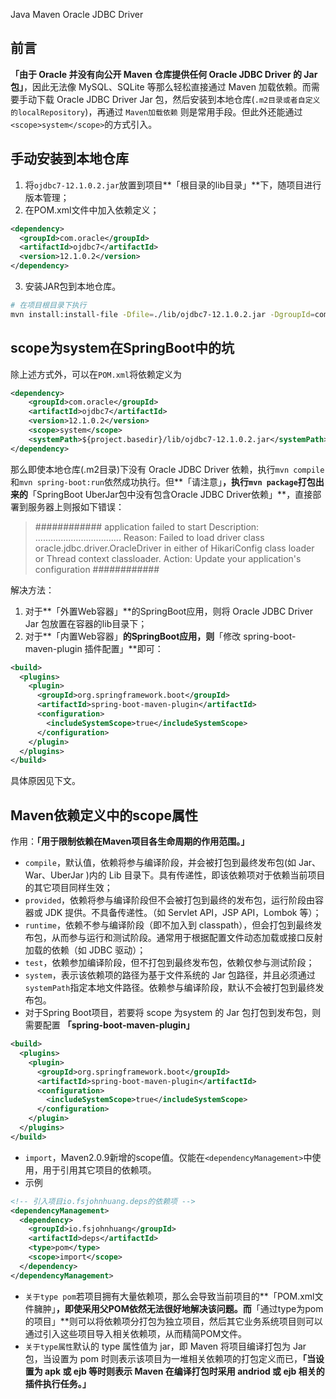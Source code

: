 Java Maven Oracle JDBC Driver
<a name="vRksM"></a>
## 前言
**「由于 Oracle 并没有向公开 Maven 仓库提供任何 Oracle JDBC Driver 的 Jar 包」**，因此无法像 MySQL、SQLite 等那么轻松直接通过 Maven 加载依赖。而需要手动下载 Oracle JDBC Driver Jar 包，然后安装到本地仓库(`.m2目录或者自定义的localRepository`)，再通过 `Maven加载依赖` 则是常用手段。但此外还能通过`<scope>system</scope>`的方式引入。
<a name="ft3Af"></a>
## 手动安装到本地仓库

1. 将`ojdbc7-12.1.0.2.jar`放置到项目**「根目录的lib目录」**下，随项目进行版本管理；
2. 在POM.xml文件中加入依赖定义；
```xml
<dependency>
  <groupId>com.oracle</groupId>
  <artifactId>ojdbc7</artifactId>
  <version>12.1.0.2</version>
</dependency>
```

3. 安装JAR包到本地仓库。
```bash
# 在项目根目录下执行
mvn install:install-file -Dfile=./lib/ojdbc7-12.1.0.2.jar -DgroupId=com.oracle -DartifactId=ojdbc7 -Dversion=12.1.0.2 -Dpackaging=jar
```
<a name="wsycP"></a>
## scope为system在SpringBoot中的坑
除上述方式外，可以在`POM.xml`将依赖定义为
```xml
<dependency>
    <groupId>com.oracle</groupId>
    <artifactId>ojdbc7</artifactId>
    <version>12.1.0.2</version>
    <scope>system</scope>
    <systemPath>${project.basedir}/lib/ojdbc7-12.1.0.2.jar</systemPath>
</dependency>
```
那么即使本地仓库(.m2目录)下没有 Oracle JDBC Driver 依赖，执行`mvn compile`和`mvn spring-boot:run`依然成功执行。但**「请注意」**，执行`mvn package`打包出来的**「SpringBoot UberJar包中没有包含Oracle JDBC Driver依赖」**，直接部署到服务器上则报如下错误：
> ############ application failed to start
> Description: .................................. Reason: Failed to load driver class oracle.jdbc.driver.OracleDriver in either of HikariConfig class loader or Thread context classloader.
> Action: Update your application's configuration ############

解决方法：

1. 对于**「外置Web容器」**的SpringBoot应用，则将 Oracle JDBC Driver Jar 包放置在容器的lib目录下；
2. 对于**「内置Web容器」**的SpringBoot应用，则**「修改 spring-boot-maven-plugin 插件配置」**即可：
```xml
<build>
  <plugins>
    <plugin>
      <groupId>org.springframework.boot</groupId>
      <artifactId>spring-boot-maven-plugin</artifactId>
      <configuration>
        <includeSystemScope>true</includeSystemScope>
      </configuration>
    </plugin>
  </plugins>
</build>
```
具体原因见下文。
<a name="MbKsL"></a>
## Maven依赖定义中的scope属性
作用：**「用于限制依赖在Maven项目各生命周期的作用范围。」**

- `compile`，默认值，依赖将参与编译阶段，并会被打包到最终发布包(如 Jar、War、UberJar )内的 Lib 目录下。具有传递性，即该依赖项对于依赖当前项目的其它项目同样生效；
- `provided`，依赖将参与编译阶段但不会被打包到最终的发布包，运行阶段由容器或 JDK 提供。不具备传递性。（如 Servlet API，JSP API，Lombok 等）；
- `runtime`，依赖不参与编译阶段（即不加入到 classpath），但会打包到最终发布包，从而参与运行和测试阶段。通常用于根据配置文件动态加载或接口反射加载的依赖（如 JDBC 驱动）；
- `test`，依赖参加编译阶段，但不打包到最终发布包，依赖仅参与测试阶段；
- `system`，表示该依赖项的路径为基于文件系统的 Jar 包路径，并且必须通过`systemPath`指定本地文件路径。依赖参与编译阶段，默认不会被打包到最终发布包。
- 对于Spring Boot项目，若要将 scope 为system 的 Jar 包打包到发布包，则需要配置 **「spring-boot-maven-plugin」**
```xml
<build>
  <plugins>
    <plugin>
      <groupId>org.springframework.boot</groupId>
      <artifactId>spring-boot-maven-plugin</artifactId>
      <configuration>
        <includeSystemScope>true</includeSystemScope>
      </configuration>
    </plugin>
  </plugins>
</build>
```

- `import`，Maven2.0.9新增的scope值。仅能在`<dependencyManagement>`中使用，用于引用其它项目的依赖项。
- 示例
```xml
<!-- 引入项目io.fsjohnhuang.deps的依赖项 -->
<dependencyManagement>
  <dependency>
    <groupId>io.fsjohnhuang</groupId>
    <artifactId>deps</artifactId>
    <type>pom</type>
    <scope>import</scope>
  </dependency>
</dependencyManagement>
```

- `关于type pom`若项目拥有大量依赖项，那么会导致当前项目的**「POM.xml文件臃肿」**，即使采用父POM依然无法很好地解决该问题。而**「通过type为pom的项目」**则可以将依赖项分打包为独立项目，然后其它业务系统项目则可以通过引入这些项目导入相关依赖项，从而精简POM文件。
- `关于type属性`默认的 type 属性值为 jar，即 Maven 将项目编译打包为 Jar 包，当设置为 pom 时则表示该项目为一堆相关依赖项的打包定义而已，**「当设置为 apk 或 ejb 等时则表示 Maven 在编译打包时采用 andriod 或 ejb 相关的插件执行任务。」**
